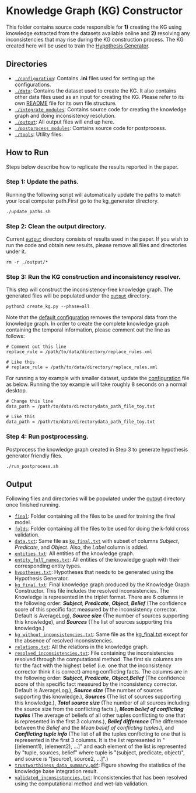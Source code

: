 # Knowledge Graph (KG) Constructor
This folder contains source code responsible for **1)** creating the KG using knowledge extracted from the datasets available online and **2)** resolving any inconsistencies that may rise during the KG construction process. The KG created here will be used to train the [Hypothesis Generator](/hypothesis_generator).

## Directories
* <code>[./configuration](./configuration)</code>: Contains **.ini** files used for setting up the configurations.
* <code>[./data](./data)</code>: Contains the dataset used to create the KG. It also contains other data files used as an input for creating the KG. Please refer to its own [README](./data/README.md) file for its own file structure.
* <code>[./integrate_modules](./integrate_modules)</code>: Contains source code for creating the knowledge graph and doing inconsistency resolution.
* <code>[./output](./output)</code>: All output files will end up here.
* <code>[./postprocess_modules](./postprocess_modules)</code>: Contains source code for postprocess.
* <code>[./tools](./tools)</code>: Utility files.

## How to Run
Steps below describe how to replicate the results reported in the paper.

### Step 1: Update the paths.
Running the following script will automatically update the paths to match your local computer path.First go to the kg_generator directory.
```
./update_paths.sh
```

### Step 2: Clean the output directory.
Current <code>[output](./output)</code> directory consists of results used in the paper. If you wish to run the code and obtain new results, please remove all files and directories under it.
```
rm -r ./output/*
```

### Step 3: Run the KG construction and inconsistency resolver.
This step will construct the inconsistency-free knowledge graph. The generated files will be populated under the <code>[output](./output)</code> directory.
```
python3 create_kg.py --phase=all
```

Note that the [default configuration](./configuration/create_kg_config.ini) removes the temporal data from the knowledge graph. In order to create the complete knowledge graph containing the temporal information, please comment out the line as follows:
```
# Comment out this line
replace_rule = /path/to/data/directory/replace_rules.xml

# Like this
# replace_rule = /path/to/data/directory/replace_rules.xml
```

For running a toy example with smaller dataset, update the [configuration](./configuration/create_kg_config.ini) file as below. Running the toy example will take roughly 8 seconds on a normal desktop.
```
# Change this line
data_path = /path/to/data/directorydata_path_file_toy.txt

# Like this
data_path = /path/to/data/directorydata_path_file_toy.txt
```

### Step 4: Run postprocessing.
Postprocess the knowledge graph created in Step 3 to generate hypothesis generator friendly files.
```
./run_postprocess.sh
```

## Output
Following files and directories will be populated under the [output](./output)</code> directory once finished running.

* <code>[final](./output/final)</code>: Folder containing all the files to be used for training the final model.
* <code>[folds](./output/folds)</code>: Folder containing all the files to be used for doing the k-fold cross validation.
* <code>[data.txt](./output/data.txt)</code>: Same file as <code>[kg_final.txt](./output/kg_final.txt)</code> with subset of columns *Subject*, *Predicate*, and *Object*. Also, the *Label* column is added.
* <code>[entities.txt](./output/entities.txt)</code>: All entities of the knowledge graph.
* <code>[entity_full_names.txt](./output/entity_full_names.txt)</code>: All entities of the knowledge graph with their corresponding entity types.
* <code>[hypotheses.txt](./output/hypotheses.txt)</code>: Hypotheses that needs to be generated using the Hypothesis Generator.
* <code>[kg_final.txt](./output/kg_final.txt)</code>: Final knowledge graph produced by the Knowledge Graph Constructor. This file includes the resolved inconsistencies. The Knowledge is represented in the triplet format. There are 6 columns in the following order: ***Subject***, ***Predicate***, ***Object***, ***Belief*** (The confidence score of this specific fact measured by the inconsistency corrector. Default is AverageLog), ***Source size*** (The number of sources supporting this knowledge), and ***Sources*** (The list of sources supporting this knowledge.)
* <code>[kg_without_inconsistencies.txt](./output/kg_without_inconsistencies.txt)</code>: Same file as the [kg_final.txt](./output/kg_final.txt) except for the absence of resolved inconsistencies.
* <code>[relations.txt](./output/relations.txt)</code>: All the relations in the knowledge graph.
* <code>[resolved_inconsistencies.txt](./output/resolved_inconsistencies.txt)</code>: File containing the inconsistencies resolved through the computational method. The first six columns are for the fact with the highest belief (i.e. one that the inconsistency corrector think it is correct) among conflicting facts. The columns are in the following order: ***Subject***, ***Predicate***, ***Object***,***Belief*** (The confidence score of this specific fact measured by the inconsistency corrector. Default is AverageLog.), ***Source size*** (The number of sources supporting this knowledge.), ***Sources*** (The list of sources supporting this knowledge.), ***Total source size*** (The number of all sources including the source size from the conflicting facts.), ***Mean belief of conflicting tuples*** (The average of beliefs of all other tuples conflicting to one that is represented in the first 3 columns.), ***Belief difference*** (The difference between the *Belief* and the *Mean belief of conflicting tuples*.), and ***Conflicting tuple info*** (The list of all the tuples conflicting to one that is represented in the first 3 columns. It is the list represented in "[(element1), (element2), ...]" and each element of the list is represented by "tuple, sources, belief" where tuple is "(subject, predicate, object)", and source is "[source1, source2, ...]".)
* <code>[trustworthiness_data_summary.pdf](./output/trustworthiness_data_summary.pdf)</code>: Figure showing the statistics of the knowledge base integration result.
* <code>[validated_inconsistencies.txt](./output/validated_inconsistencies.txt)</code>: Inconsistencies that has been resolved using the computational method and wet-lab validation.
